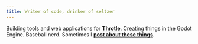 ```yaml
---
title: Writer of code, drinker of seltzer
---
```


Building tools and web applications for **[Throtle](https://throtle.io/)**. Creating things in the Godot Engine. Baseball nerd. Sometimes I **[post about these things](/posts)**.
